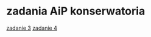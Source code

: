 # zadania AiP konserwatoria
[zadanie 3](https://github.com/KacperKotlewski/aip-konwersatoria-zadania/tree/master/3)
[zadanie 4](https://github.com/KacperKotlewski/aip-konwersatoria-zadania/tree/master/4)
